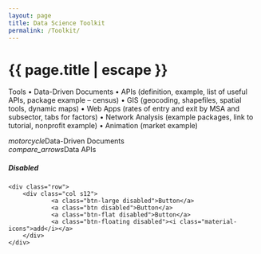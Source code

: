 ```yaml
---
layout: page
title: Data Science Toolkit
permalink: /Toolkit/
---
```


<h1 class="page-title">{{ page.title | escape }}</h1>



Tools
•	Data-Driven Documents
•	APIs (definition, example, list of useful APIs, package example – census)
•	GIS (geocoding, shapefiles, spatial tools, dynamic maps)
•	Web Apps (rates of entry and exit by MSA and subsector, tabs for factors) 
•	Network Analysis (example packages, link to tutorial, nonprofit example)
•	Animation (market example)




<div class="divider"></div>



<div class="section">
  <a class="waves-effect orange lighten-2 btn-large"><i class="material-icons right">motorcycle</i>Data-Driven Documents</a>
</div>

<div class="divider"></div>

<div class="section">
  <a class="waves-effect blue darken-4 btn-large"><i class="material-icons right">compare_arrows</i>Data APIs</a>
</div>






<div class="section">
    <h5>Disabled</h5> 

    <div class="row">
        <div class="col s12">
                <a class="btn-large disabled">Button</a>
                <a class="btn disabled">Button</a>
                <a class="btn-flat disabled">Button</a>
                <a class="btn-floating disabled"><i class="material-icons">add</i></a>      
        </div>
    </div>
</div>
